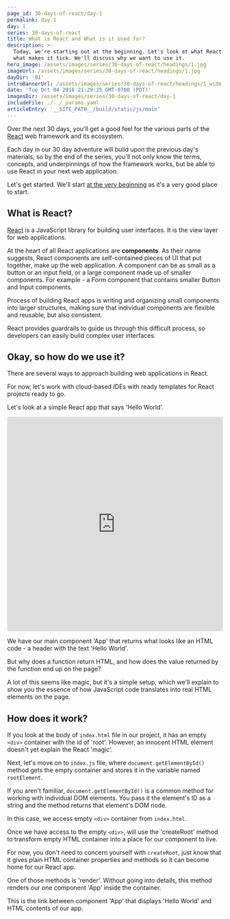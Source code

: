 ```yaml
---
page_id: 30-days-of-react/day-1
permalink: day-1
day: 1
series: 30-days-of-react
title: What is React and What is it Used for?
description: >-
  Today, we're starting out at the beginning. Let's look at what React is and
  what makes it tick. We'll discuss why we want to use it.
hero_image: /assets/images/series/30-days-of-react/headings/1.jpg
imageUrl: /assets/images/series/30-days-of-react/headings/1.jpg
dayDir: '01'
introBannerUrl: /assets/images/series/30-days-of-react/headings/1_wide.jpg
date: 'Tue Oct 04 2016 21:29:25 GMT-0700 (PDT)'
imagesDir: /assets/images/series/30-days-of-react/day-1
includeFile: ./../_params.yaml
articleEntry: '__SITE_PATH__/build/static/js/main'
---
```



Over the next 30 days, you'll get a good feel for the various parts of the [React](https://facebook.github.io/react/) web framework and its ecosystem.

Each day in our 30 day adventure will build upon the previous day's materials, so by the end of the series, you'll not only know the terms, concepts, and underpinnings of how the framework works, but be able to use React in your next web application.

Let's get started. We'll start [at the very beginning](https://www.youtube.com/watch?v=1RW3nDRmu6k) as it's a very good place to start.

## What is React?

[React](https://facebook.github.io/react/) is a JavaScript library for building user interfaces. It is the view layer for web applications.

At the heart of all React applications are **components**. As their name suggests, React components are self-contained pieces of UI that put together, make up the web application. A component can be as small as a button or an input field, or a large component made up of smaller components. For example - a Form component that contains smaller Button and Input components. 

Process of building React apps is writing and organizing small components into larger structures, making sure that individual components are flexible and reusable, but also consistent.

React provides guardrails to guide us through this difficult process, so developers can easily build complex user interfaces.

## Okay, so how do we use it?

There are several ways to approach building web applications in React.

For now, let's work with cloud-based IDEs with ready templates for React projects ready to go.

Let's look at a simple React app that says 'Hello World'.

<iframe src="https://codesandbox.io/embed/hello-world-p4wj53?fontsize=14&hidenavigation=1&theme=dark"
     style="width:100%; height:500px; border:0; border-radius: 4px; overflow:hidden;"
     title="hello world!"
     allow="accelerometer; ambient-light-sensor; camera; encrypted-media; geolocation; gyroscope; hid; microphone; midi; payment; usb; vr; xr-spatial-tracking"
     sandbox="allow-forms allow-modals allow-popups allow-presentation allow-same-origin allow-scripts"
   ></iframe>

We have our main component 'App' that returns what looks like an HTML code - a header with the text 'Hello World'.

But why does a function return HTML, and how does the value returned by the function end up on the page?

A lot of this seems like magic, but it's a simple setup, which we'll explain to show you the essence of how JavaScript code translates into real HTML elements on the page.

## How does it work?

If you look at the body of `index.html` file in our project, it has an empty `<div>` container with the id of 'root'. However, an innocent HTML element doesn't yet explain the React 'magic'. 

Next, let's move on to `index.js` file, where `document.getElementById()` method gets the empty container and stores it in the variable named `rootElement`.

If you aren't familiar, `document.getElementById()` is a common method for working with individual DOM elements. You pass it the element's ID as a string and the method returns that element's DOM node. 

In this case, we access empty `<div>` container from `index.html`.

Once we have access to the empty `<div>`, will use the 'createRoot' method to transform empty HTML container into a place for our component to live.

For now, you don't need to concern yourself with `createRoot`, just know that it gives plain HTML container properties and methods so it can become home for our React app. 

One of those methods is 'render'. Without going into details, this method renders our one component 'App' inside the container.

This is the link between component 'App' that displays 'Hello World' and HTML contents of our app. 
